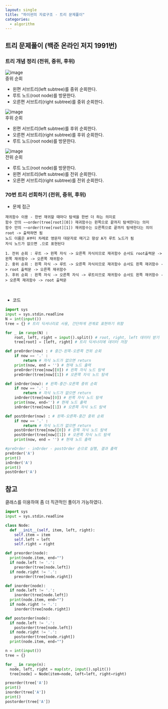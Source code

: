 ```yaml
---
layout: single
title: "파이썬의 자료구조 - 트리 문제풀이"
categories:
  - algorithm
---
```


## 트리 문제풀이 (백준 온라인 저지 1991번)
### 트리 개념 정리 (전위, 중위, 후위)


![image](https://user-images.githubusercontent.com/81789003/209483767-e1c517c6-2f5a-4e00-9697-6832743eb5c1.png)
<br>
중위 순회
- 왼편 서브트리(left subtree)를 중위 순회한다.
- 루트 노드(root node)를 방문한다.
- 오른편 서브트리(right subtree)를 중위 순회한다.


![image](https://user-images.githubusercontent.com/81789003/209483773-b9fd0cc1-df94-4380-82c9-fd548dfc9c80.png)
<br>
후위 순회
- 왼편 서브트리(left subtree)를 후위 순회한다.
- 오른편 서브트리(right subtree)를 후위 순회한다.
- 루트 노드(root node)를 방문한다.


![image](https://user-images.githubusercontent.com/81789003/209483775-fdf57fc3-0424-4596-bd26-f6018e4b2d40.png)
<br>
전위 순회
- 루트 노드(root node)를 방문한다.
- 왼편 서브트리(left subtree)를 전위 순회한다.
- 오른편 서브트리(right subtree)를 전위 순회한다.

### 70번 트리 선회하기 (전위, 중위, 후위)
- 문제 접근
```
재귀함수 이용 - 한번 재귀할 때마다 탐색을 한번 더 하는 의미로
함수 안의 ~~order(tree[root][0]) 재귀함수는 왼쪽으로 끝까지 탐색한다는 의미
함수 안의 ~~order(tree[root][1]) 재귀함수는 오른쪽으로 끝까지 탐색한다는 의미
root -> 출력하면 됨
노드 이름은 A부터 차례로 영문자 대문자로 매기고 항상 A가 루트 노드가 됨
자식 노드가 없으면 .으로 표현된다
```
```
1. 전위 순회 : 루트 -> 왼쪽 자식 -> 오른쪽 자식이므로 재귀함수 순서도 root출력문 -> 왼쪽 재귀함수 -> 오른쪽 재귀함수
2. 중위 순회 : 왼쪽 자식 -> 루트 -> 오른쪽 자식이므로 재귀함수 순서도 왼쪽 재귀함수 -> root 출력문 -> 오른쪽 재귀함수
3. 후위 순회 : 왼쪽 자식 -> 오른쪽 자식 -> 루트이므로 재귀함수 순서도 왼쪽 재귀함수 -> 오른쪽 재귀함수 -> root 출력문
```
<br>

- 코드


```python
import sys
input = sys.stdin.readline
N = int(input())
tree = {} # 트리 딕셔너리로 사용, 간단하게 관계로 표현하기 위함

for _ in range(N) :
    root, left, right = input().split() # root, right, left 데이터 받기
    tree[root] = [left, right] # 트리 딕셔너리에 데이터 저장

def preOrder(now) : # 중간-왼쪽-오른쪽 전위 순회
    if now == '.' :
        return # 자식 노드가 없으면 return
    print(now, end = '') # 현재 노드 출력
    preOrder(tree[now][0]) # 왼쪽 자식 노드 탐색
    preOrder(tree[now][1]) # 오른쪽 자식 노드 탐색

def inOrder(now): # 왼쪽-중간-오른쪽 중위 순회
    if now == '.' :
        return # 자식 노드가 없으면 return
    inOrder(tree[now][0]) # 왼쪽 자식 노드 탐색
    print(now, end='') # 현재 노드 출력
    inOrder(tree[now][1]) # 오른쪽 자식 노드 탐색

def postOrder(now) : # 왼쪽-오른쪽-중간 중위 순회
    if now == '.' :
        return # 자식 노드가 없으면 return
    postOrder(tree[now][0]) # 왼쪽 자식 노드 탐색
    postOrder(tree[now][1]) # 오른쪽 자식 노드 탐색
    print(now, end = '') # 현재 노드 출력

#preOrder - inOrder - postOrder 순으로 실행, 결과 출력
preOrder('A')
print()
inOrder('A')
print()
postOrder('A')

```

## 참고
클래스를 이용하여 좀 더 직관적인 풀이가 가능하였다.
```python
import sys
input = sys.stdin.readline

class Node:
  def __init__(self, item, left, right):
    self.item = item
    self.left = left
    self.right = right

def preorder(node):
  print(node.item, end="")
  if node.left != '.':
    preorder(tree[node.left])
  if node.right != '.':
    preorder(tree[node.right])

def inorder(node):
  if node.left != '.':
    inorder(tree[node.left])
  print(node.item, end="")
  if node.right != '.':
    inorder(tree[node.right])

def postorder(node):
  if node.left != '.':
    postorder(tree[node.left])
  if node.right != '.':
    postorder(tree[node.right])
  print(node.item, end="")

n = int(input())
tree = {}

for _ in range(n):
  node, left, right = map(str, input().split())
  tree[node] = Node(item=node, left=left, right=right)

preorder(tree['A'])
print()
inorder(tree['A'])
print()
postorder(tree['A'])
```
